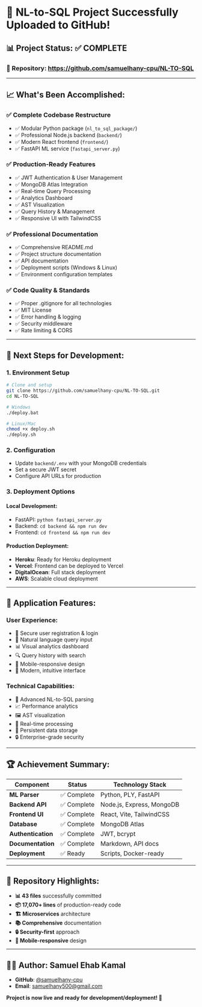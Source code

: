 # 🎉 NL-to-SQL Project Successfully Uploaded to GitHub!

## 📊 Project Status: ✅ COMPLETE

### 🔗 Repository: https://github.com/samuelhany-cpu/NL-TO-SQL

---

## 📈 What's Been Accomplished:

### ✅ **Complete Codebase Restructure**
- ✅ Modular Python package (`nl_to_sql_package/`)
- ✅ Professional Node.js backend (`backend/`)
- ✅ Modern React frontend (`frontend/`)
- ✅ FastAPI ML service (`fastapi_server.py`)

### ✅ **Production-Ready Features**
- ✅ JWT Authentication & User Management
- ✅ MongoDB Atlas Integration
- ✅ Real-time Query Processing
- ✅ Analytics Dashboard
- ✅ AST Visualization
- ✅ Query History & Management
- ✅ Responsive UI with TailwindCSS

### ✅ **Professional Documentation**
- ✅ Comprehensive README.md
- ✅ Project structure documentation
- ✅ API documentation
- ✅ Deployment scripts (Windows & Linux)
- ✅ Environment configuration templates

### ✅ **Code Quality & Standards**
- ✅ Proper .gitignore for all technologies
- ✅ MIT License
- ✅ Error handling & logging
- ✅ Security middleware
- ✅ Rate limiting & CORS

---

## 🚀 Next Steps for Development:

### 1. **Environment Setup**
```bash
# Clone and setup
git clone https://github.com/samuelhany-cpu/NL-TO-SQL.git
cd NL-TO-SQL

# Windows
./deploy.bat

# Linux/Mac
chmod +x deploy.sh
./deploy.sh
```

### 2. **Configuration**
- Update `backend/.env` with your MongoDB credentials
- Set a secure JWT secret
- Configure API URLs for production

### 3. **Deployment Options**

#### **Local Development:**
- FastAPI: `python fastapi_server.py`
- Backend: `cd backend && npm run dev`
- Frontend: `cd frontend && npm run dev`

#### **Production Deployment:**
- **Heroku**: Ready for Heroku deployment
- **Vercel**: Frontend can be deployed to Vercel
- **DigitalOcean**: Full stack deployment
- **AWS**: Scalable cloud deployment

---

## 📱 Application Features:

### **User Experience:**
- 🔐 Secure user registration & login
- 🧠 Natural language query input
- 📊 Visual analytics dashboard
- 🔍 Query history with search
- 📱 Mobile-responsive design
- 🎨 Modern, intuitive interface

### **Technical Capabilities:**
- 🤖 Advanced NL-to-SQL parsing
- 📈 Performance analytics
- 🖼️ AST visualization
- 🔄 Real-time processing
- 💾 Persistent data storage
- 🔒 Enterprise-grade security

---

## 🏆 Achievement Summary:

| Component | Status | Technology Stack |
|-----------|--------|------------------|
| **ML Parser** | ✅ Complete | Python, PLY, FastAPI |
| **Backend API** | ✅ Complete | Node.js, Express, MongoDB |
| **Frontend UI** | ✅ Complete | React, Vite, TailwindCSS |
| **Database** | ✅ Complete | MongoDB Atlas |
| **Authentication** | ✅ Complete | JWT, bcrypt |
| **Documentation** | ✅ Complete | Markdown, API docs |
| **Deployment** | ✅ Ready | Scripts, Docker-ready |

---

## 🎯 Repository Highlights:

- **📊 43 files** successfully committed
- **📦 17,070+ lines** of production-ready code
- **🏗️ Microservices** architecture
- **📚 Comprehensive** documentation
- **🔒 Security-first** approach
- **📱 Mobile-responsive** design

---

## 👨‍💻 Author: Samuel Ehab Kamal
- **GitHub**: [@samuelhany-cpu](https://github.com/samuelhany-cpu)
- **Email**: samuelhany500@gmail.com

**Project is now live and ready for development/deployment! 🚀**
